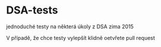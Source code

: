 # DSA-tests
jednoduché testy na některá úkoly z DSA zima 2015

V případě, že chce testy vylepšít klidně oetvřete pull request
